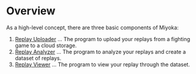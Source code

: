 # Overview

As a high-level concept, there are three basic components of Miyoka:

1. [Replay Uploader](docs/uploader.md) ... The program to upload your replays from a fighting game to a cloud storage.
1. [Replay Analyzer](docs/analyzer.md) ... The program to analyze your replays and create a dataset of replays. 
1. [Replay Viewer](docs/viewer.md) ... The program to view your replay through the dataset.
